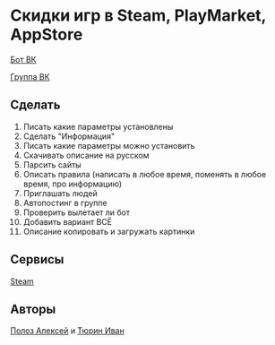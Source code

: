 
# Скидки игр в Steam, PlayMarket, AppStore

[Бот ВК](https://vk.com/im?sel=-151313066)

[Группа ВК](https://vk.com/discountme)

Сделать
---
1. Писать какие параметры установлены
2. Сделать "Информация"
3. Писать какие параметры можно установить
4. Скачивать описание на русском
5. Парсить сайты
8. Описать правила (написать в любое время, поменять в любое время, про информацию)
9. Приглашать людей
10. Автопостинг в группе
11. Проверить вылетает ли бот
12. Добавить вариант ВСЁ
13. Описание копировать и загружать картинки

Сервисы
---
[Steam](http://store.steampowered.com/search/?specials=1&os=)

Авторы
---
[Полоз Алексей](https://vk.com/freakiller) и [Тюрин Иван](https://vk.com/ivanner3000)
